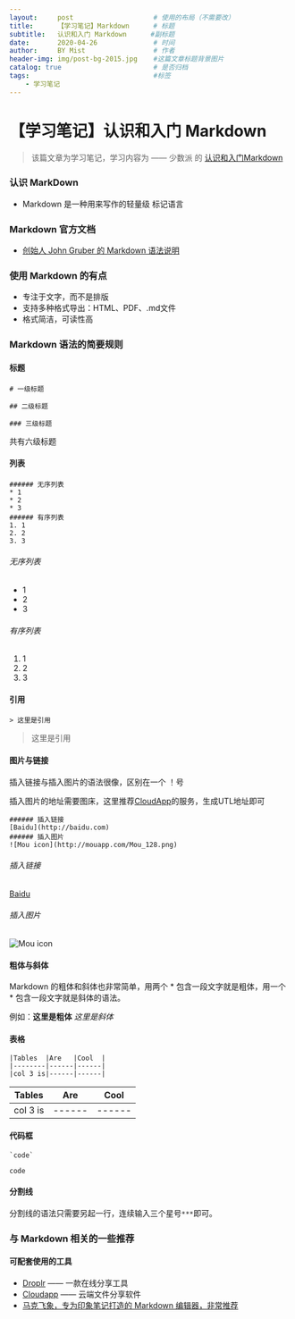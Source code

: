```yaml
---
layout:     post                    # 使用的布局（不需要改）
title:      【学习笔记】Markdown      # 标题 
subtitle:   认识和入门 Markdown      #副标题
date:       2020-04-26              # 时间
author:     BY Mist                 # 作者
header-img: img/post-bg-2015.jpg    #这篇文章标题背景图片
catalog: true                       # 是否归档
tags:                               #标签
    - 学习笔记
---
```

# 【学习笔记】认识和入门 Markdown

> 该篇文章为学习笔记，学习内容为 —— 少数派 的 [认识和入门Markdown](https://sspai.com/post/25137)



### 认识 MarkDown

* Markdown 是一种用来写作的轻量级 标记语言

### Markdown 官方文档

* [创始人 John Gruber 的 Markdown 语法说明](https://daringfireball.net/projects/markdown/syntax)

### 使用 Markdown 的有点

* 专注于文字，而不是排版
* 支持多种格式导出：HTML、PDF、.md文件
* 格式简洁，可读性高

### Markdown 语法的简要规则

#### 标题

```
# 一级标题
```

```
## 二级标题
```

```
### 三级标题
```

共有六级标题



#### 列表

```
###### 无序列表
* 1
* 2
* 3
###### 有序列表
1. 1
2. 2
3. 3
```

###### 无序列表
* 1
* 2
* 3
###### 有序列表

1. 1
2. 2
3. 3

#### 引用

```
> 这里是引用
```

> 这里是引用

#### 图片与链接

插入链接与插入图片的语法很像，区别在一个 ！号

插入图片的地址需要图床，这里推荐[CloudApp](https://www.getcloudapp.com/)的服务，生成UTL地址即可

```
###### 插入链接
[Baidu](http://baidu.com)
###### 插入图片
![Mou icon](http://mouapp.com/Mou_128.png)
```

###### 插入链接

[Baidu](http://baidu.com)
###### 插入图片

![Mou icon](http://mouapp.com/Mou_128.png)

#### 粗体与斜体

Markdown 的粗体和斜体也非常简单，用两个 * 包含一段文字就是粗体，用一个 * 包含一段文字就是斜体的语法。

例如：**这里是粗体** *这里是斜体*



#### 表格

```
|Tables  |Are   |Cool  |
|--------|------|------|
|col 3 is|------|------|
```



| Tables   | Are    | Cool   |
| -------- | ------ | ------ |
| col 3 is | ------ | ------ |



#### 代码框

```
`code`
```

`code`



#### 分割线

分割线的语法只需要另起一行，连续输入三个星号`***`即可。

### 与 Markdown 相关的一些推荐

#### 可配套使用的工具

* [Droplr](https://droplr.com/) —— 一款在线分享工具
* [Cloudapp](https://www.getcloudapp.com/) —— 云端文件分享软件
* [马克飞象，专为印象笔记打造的 Markdown 编辑器，非常推荐](https://maxiang.io/)



















